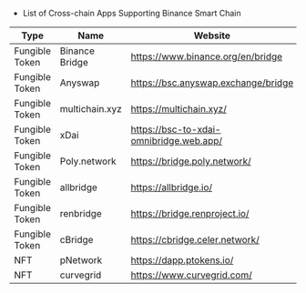 * List of Cross-chain Apps Supporting Binance Smart Chain

| Type |  Name                                            | Website                          | Tutorial|
| ------ | ------------------------------------- | -------------------------------- |-------------------------------- |
| Fungible Token      | Binance Bridge            | <https://www.binance.org/en/bridge> |[Link](bridge-v2.md)|
| Fungible Token      | Anyswap           | <https://bsc.anyswap.exchange/bridge> |[Link](https://anyswap-faq.readthedocs.io/en/latest/How%20To%20Setup%20and%20Use%20Anyswap.html)|
| Fungible Token      | multichain.xyz           | <https://multichain.xyz/> ||
| Fungible Token      | xDai          | <https://bsc-to-xdai-omnibridge.web.app/> |[link](https://www.xdaichain.com/for-users/bridges/binance-smart-chain-omnibridge/bsc-omnibridge-example )|
| Fungible Token      |      Poly.network     | <https://bridge.poly.network/> |[link](https://medium.com/poly-network/poly-network-now-supports-cross-chain-transfer-of-eth-neo-heco-assets-to-bsc-fed6880d5681)|
| Fungible Token      |      allbridge    | <https://allbridge.io/> |[link](https://docs.allbridge.io/)|
| Fungible Token      |      renbridge    | <https://bridge.renproject.io/> |[link](https://docs.renproject.io/developers/)|
| Fungible Token      |      cBridge    | <https://cbridge.celer.network/> |[link](https://cbridge-docs.celer.network/)|
| NFT     |     pNetwork    | <https://dapp.ptokens.io/> |[link](https://www.binance.org/en/blog/pnetworks-ethereum-bsc-bridge-now-live-on-the-binance-smart-chain/)|
| NFT     |     curvegrid    | <https://www.curvegrid.com/> |[link](https://www.curvegrid.com/docs)|


